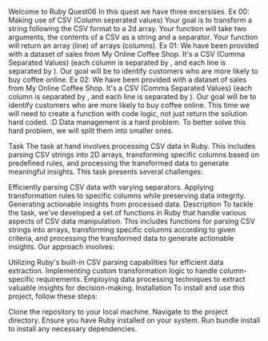 Welcome to Ruby Quest06
In this quest we have three excersises. Ex 00: Making use of CSV (Column seperated values) Your goal is to transform a string following the CSV format to a 2d array. Your function will take two arguments, the contents of a CSV as a string and a separator. Your function will return an array (line) of arrays (columns). Ex 01: We have been provided with a dataset of sales from My Online Coffee Shop. It's a CSV (Comma Separated Values) (each column is separated by , and each line is separated by ). Our goal will be to identify customers who are more likely to buy coffee online. Ex 02: We have been provided with a dataset of sales from My Online Coffee Shop. It's a CSV (Comma Separated Values) (each column is separated by , and each line is separated by ). Our goal will be to identify customers who are more likely to buy coffee online. This time we will need to create a function with code logic, not just return the solution hard coded. :D Data management is a hard problem. To better solve this hard problem, we will split them into smaller ones.

Task
The task at hand involves processing CSV data in Ruby. This includes parsing CSV strings into 2D arrays, transforming specific columns based on predefined rules, and processing the transformed data to generate meaningful insights. This task presents several challenges:

Efficiently parsing CSV data with varying separators.
Applying transformation rules to specific columns while preserving data integrity.
Generating actionable insights from processed data.
Description
To tackle the task, we've developed a set of functions in Ruby that handle various aspects of CSV data manipulation. This includes functions for parsing CSV strings into arrays, transforming specific columns according to given criteria, and processing the transformed data to generate actionable insights. Our approach involves:

Utilizing Ruby's built-in CSV parsing capabilities for efficient data extraction.
Implementing custom transformation logic to handle column-specific requirements.
Employing data processing techniques to extract valuable insights for decision-making.
Installation
To install and use this project, follow these steps:

Clone the repository to your local machine.
Navigate to the project directory.
Ensure you have Ruby installed on your system.
Run bundle install to install any necessary dependencies.
